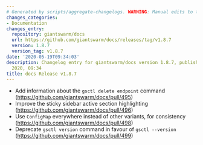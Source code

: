 ```yaml
---
# Generated by scripts/aggregate-changelogs. WARNING: Manual edits to this files will be overwritten.
changes_categories:
- Documentation
changes_entry:
  repository: giantswarm/docs
  url: https://github.com/giantswarm/docs/releases/tag/v1.8.7
  version: 1.8.7
  version_tag: v1.8.7
date: '2020-05-19T09:34:03'
description: Changelog entry for giantswarm/docs version 1.8.7, published on 19 May
  2020, 09:34
title: docs Release v1.8.7
---
```


* Add information about the `gsctl delete endpoint` command (https://github.com/giantswarm/docs/pull/495)
* Improve the sticky sidebar active section highlighting (https://github.com/giantswarm/docs/pull/496)
* Use `ConfigMap` everywhere instead of other variants, for consistency (https://github.com/giantswarm/docs/pull/498)
* Deprecate `gsctl version` command in favour of `gsctl --version` (https://github.com/giantswarm/docs/pull/499)
